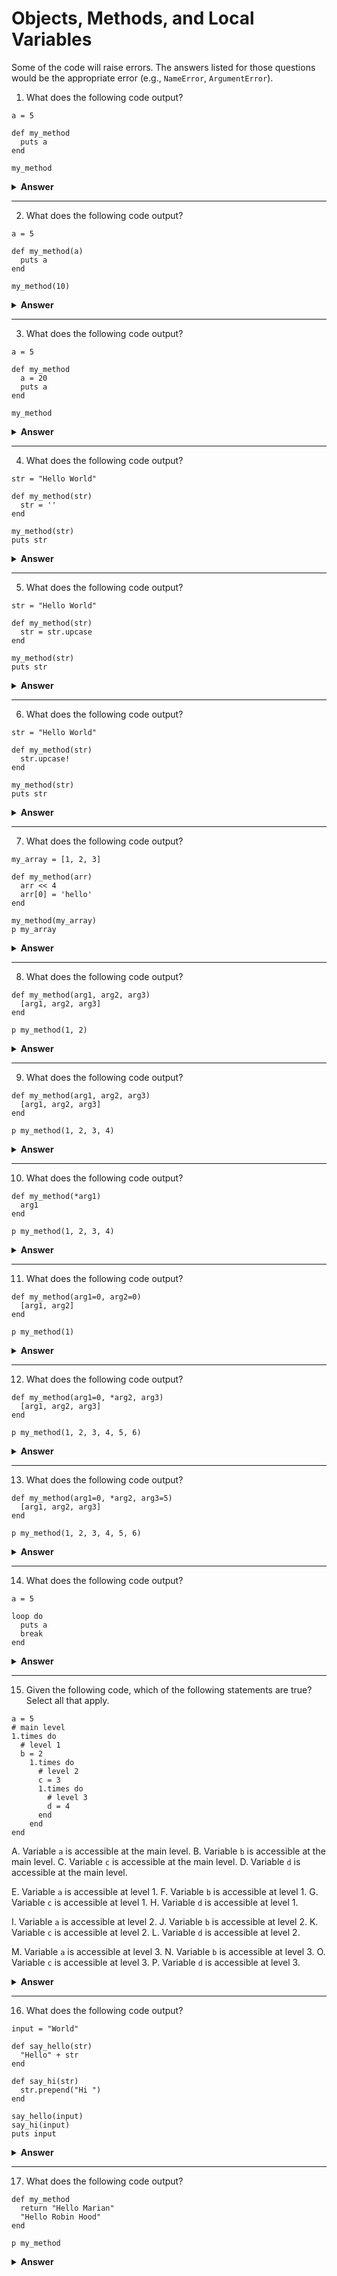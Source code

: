 # Objects, Methods, and Local Variables 
Some of the code will raise errors. The answers listed for those questions would be the appropriate error (e.g., `NameError`, `ArgumentError`).

1. What does the following code output?
```
a = 5

def my_method
  puts a
end

my_method
```

<details><summary><b>Answer</b></summary>
<p>

`NameError (undefined local variable or method a for main:Object)`

</p>
</details>

---

2. What does the following code output?
```
a = 5

def my_method(a)
  puts a
end

my_method(10)
```

<details><summary><b>Answer</b></summary>
<p>

`10`

</p>
</details>

---

3. What does the following code output?
```
a = 5

def my_method
  a = 20
  puts a
end

my_method
```

<details><summary><b>Answer</b></summary>
<p>

`20`

</p>
</details>

---

4. What does the following code output?
```
str = "Hello World" 

def my_method(str)
  str = ''
end

my_method(str)
puts str
```

<details><summary><b>Answer</b></summary>
<p>

`"Hello World"`

</p>
</details>

---

5. What does the following code output?
```
str = "Hello World" 

def my_method(str)
  str = str.upcase
end

my_method(str)
puts str
```

<details><summary><b>Answer</b></summary>
<p>

`"Hello World"`

</p>
</details>

---

6. What does the following code output?
```
str = "Hello World" 

def my_method(str)
  str.upcase!
end

my_method(str)
puts str
```

<details><summary><b>Answer</b></summary>
<p>

`"HELLO WORLD"`

</p>
</details>

---

7. What does the following code output?
```
my_array = [1, 2, 3]

def my_method(arr)
  arr << 4
  arr[0] = 'hello'
end

my_method(my_array)
p my_array 
```

<details><summary><b>Answer</b></summary>
<p>

`["hello", 2, 3, 4]`

</p>
</details>

---

8. What does the following code output?
```
def my_method(arg1, arg2, arg3)
  [arg1, arg2, arg3]
end

p my_method(1, 2)
```

<details><summary><b>Answer</b></summary>
<p>

`ArgumentError (wrong number of arguments (given 2, expected 3))`

</p>
</details>

---

9. What does the following code output?
```
def my_method(arg1, arg2, arg3)
  [arg1, arg2, arg3]
end

p my_method(1, 2, 3, 4)
```

<details><summary><b>Answer</b></summary>
<p>

`ArgumentError (wrong number of arguments (given 4, expected 3))`

</p>
</details>

---

10. What does the following code output?
```
def my_method(*arg1)
  arg1
end

p my_method(1, 2, 3, 4)
```

<details><summary><b>Answer</b></summary>
<p>

`[1, 2, 3, 4]`

</p>
</details>

---

11. What does the following code output?
```
def my_method(arg1=0, arg2=0)
  [arg1, arg2] 
end

p my_method(1)
```

<details><summary><b>Answer</b></summary>
<p>

`[1, 0]`

</p>
</details>

---

12.  What does the following code output?
```
def my_method(arg1=0, *arg2, arg3)
  [arg1, arg2, arg3]
end

p my_method(1, 2, 3, 4, 5, 6)
```

<details><summary><b>Answer</b></summary>
<p>

`[1, [2, 3, 4, 5], 6]`

</p>
</details>

---

13.  What does the following code output?
```
def my_method(arg1=0, *arg2, arg3=5)
  [arg1, arg2, arg3]
end

p my_method(1, 2, 3, 4, 5, 6)
```

<details><summary><b>Answer</b></summary>
<p>

`SyntaxError` when you try to define the method

</p>
</details>

---

14.  What does the following code output?
```
a = 5

loop do
  puts a
  break
end
```

<details><summary><b>Answer</b></summary>
<p>

`5`

</p>
</details>

---

15. Given the following code, which of the following statements are true? Select all that apply. 
```
a = 5
# main level 
1.times do
  # level 1
  b = 2
    1.times do
      # level 2
      c = 3
      1.times do
        # level 3
        d = 4
      end
    end
end
```
A. Variable `a` is accessible at the main level.
B. Variable `b` is accessible at the main level.
C. Variable `c` is accessible at the main level.
D. Variable `d` is accessible at the main level.

E. Variable `a` is accessible at level 1.
F. Variable `b` is accessible at level 1.
G. Variable `c` is accessible at level 1.
H. Variable `d` is accessible at level 1.

I. Variable `a` is accessible at level 2.
J. Variable `b` is accessible at level 2.
K. Variable `c` is accessible at level 2.
L. Variable `d` is accessible at level 2.

M. Variable `a` is accessible at level 3.
N. Variable `b` is accessible at level 3.
O. Variable `c` is accessible at level 3.
P. Variable `d` is accessible at level 3.

<details><summary><b>Answer</b></summary>
<p>

A, E, F, I, J, K, M, N, O, P

</p>
</details>

---

16. What does the following code output?
```
input = "World"

def say_hello(str)
  "Hello" + str
end

def say_hi(str)
  str.prepend("Hi ")
end

say_hello(input)
say_hi(input)
puts input
```

<details><summary><b>Answer</b></summary>
<p>

`"Hi World"`

</p>
</details>

---

17. What does the following code output?
```
def my_method
  return "Hello Marian"
  "Hello Robin Hood"
end

p my_method
```

<details><summary><b>Answer</b></summary>
<p>

`"Hello Marian"`

</p>
</details>
